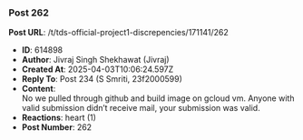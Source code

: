 ### Post 262
**Post URL**: /t/tds-official-project1-discrepencies/171141/262
- **ID**: 614898
- **Author**: Jivraj Singh Shekhawat (Jivraj)
- **Created At**: 2025-04-03T10:06:24.597Z
- **Reply To**: Post 234 (S Smriti, 23f2000599)
- **Content**:  
  No we pulled through github and build image on gcloud vm. Anyone with valid submission didn’t receive mail, your submission was valid.
- **Reactions**: heart (1)
- **Post Number**: 262


